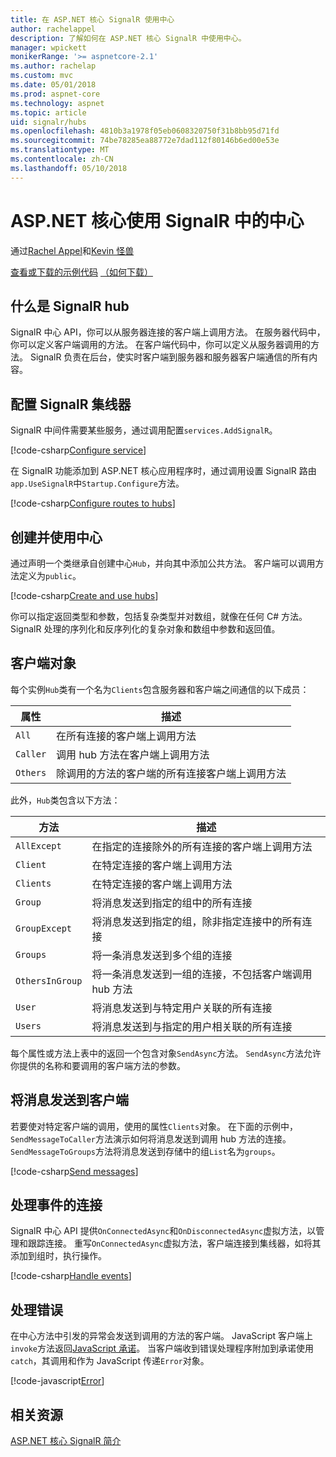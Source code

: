 ```yaml
---
title: 在 ASP.NET 核心 SignalR 使用中心
author: rachelappel
description: 了解如何在 ASP.NET 核心 SignalR 中使用中心。
manager: wpickett
monikerRange: '>= aspnetcore-2.1'
ms.author: rachelap
ms.custom: mvc
ms.date: 05/01/2018
ms.prod: aspnet-core
ms.technology: aspnet
ms.topic: article
uid: signalr/hubs
ms.openlocfilehash: 4810b3a1978f05eb0608320750f31b8bb95d71fd
ms.sourcegitcommit: 74be78285ea88772e7dad112f80146b6ed00e53e
ms.translationtype: MT
ms.contentlocale: zh-CN
ms.lasthandoff: 05/10/2018
---
```

# <a name="use-hubs-in-signalr-for-aspnet-core"></a>ASP.NET 核心使用 SignalR 中的中心

通过[Rachel Appel](https://twitter.com/rachelappel)和[Kevin 怪兽](https://twitter.com/1kevgriff)

[查看或下载的示例代码](https://github.com/aspnet/Docs/tree/master/aspnetcore/signalr/hubs/sample/ ) [（如何下载）](xref:tutorials/index#how-to-download-a-sample)

## <a name="what-is-a-signalr-hub"></a>什么是 SignalR hub

SignalR 中心 API，你可以从服务器连接的客户端上调用方法。 在服务器代码中，你可以定义客户端调用的方法。 在客户端代码中，你可以定义从服务器调用的方法。 SignalR 负责在后台，使实时客户端到服务器和服务器客户端通信的所有内容。

## <a name="configure-signalr-hubs"></a>配置 SignalR 集线器

SignalR 中间件需要某些服务，通过调用配置`services.AddSignalR`。

[!code-csharp[Configure service](hubs/sample/startup.cs?range=38)]

在 SignalR 功能添加到 ASP.NET 核心应用程序时，通过调用设置 SignalR 路由`app.UseSignalR`中`Startup.Configure`方法。

[!code-csharp[Configure routes to hubs](hubs/sample/startup.cs?range=56-59)]

## <a name="create-and-use-hubs"></a>创建并使用中心

通过声明一个类继承自创建中心`Hub`，并向其中添加公共方法。 客户端可以调用方法定义为`public`。

[!code-csharp[Create and use hubs](hubs/sample/hubs/chathub.cs?range=8-37)]

你可以指定返回类型和参数，包括复杂类型并对数组，就像在任何 C# 方法。 SignalR 处理的序列化和反序列化的复杂对象和数组中参数和返回值。

## <a name="the-clients-object"></a>客户端对象

每个实例`Hub`类有一个名为`Clients`包含服务器和客户端之间通信的以下成员：

| 属性 | 描述 |
| ------ | ----------- |
| `All` | 在所有连接的客户端上调用方法 |
| `Caller` | 调用 hub 方法在客户端上调用方法 |
| `Others` | 除调用的方法的客户端的所有连接客户端上调用方法 |

此外，`Hub`类包含以下方法：

| 方法 | 描述 |
| ------ | ----------- |
| `AllExcept` | 在指定的连接除外的所有连接的客户端上调用方法 |
| `Client` | 在特定连接的客户端上调用方法 |
| `Clients` | 在特定连接的客户端上调用方法 |
| `Group` | 将消息发送到指定的组中的所有连接  |
| `GroupExcept` | 将消息发送到指定的组，除非指定连接中的所有连接 |
| `Groups` | 将一条消息发送到多个组的连接  |
| `OthersInGroup` | 将一条消息发送到一组的连接，不包括客户端调用 hub 方法  |
| `User` | 将消息发送到与特定用户关联的所有连接 |
| `Users` | 将消息发送到与指定的用户相关联的所有连接 |

每个属性或方法上表中的返回一个包含对象`SendAsync`方法。 `SendAsync`方法允许你提供的名称和要调用的客户端方法的参数。

## <a name="send-messages-to-clients"></a>将消息发送到客户端

若要使对特定客户端的调用，使用的属性`Clients`对象。 在下面的示例中，`SendMessageToCaller`方法演示如何将消息发送到调用 hub 方法的连接。 `SendMessageToGroups`方法将消息发送到存储中的组`List`名为`groups`。

[!code-csharp[Send messages](hubs/sample/hubs/chathub.cs?range=15-24)]

## <a name="handle-events-for-a-connection"></a>处理事件的连接

SignalR 中心 API 提供`OnConnectedAsync`和`OnDisconnectedAsync`虚拟方法，以管理和跟踪连接。 重写`OnConnectedAsync`虚拟方法，客户端连接到集线器，如将其添加到组时，执行操作。

[!code-csharp[Handle events](hubs/sample/hubs/chathub.cs?range=26-36)]

## <a name="handle-errors"></a>处理错误

在中心方法中引发的异常会发送到调用的方法的客户端。 JavaScript 客户端上`invoke`方法返回[JavaScript 承诺](https://developer.mozilla.org/docs/Web/JavaScript/Guide/Using_promises)。 当客户端收到错误处理程序附加到承诺使用`catch`，其调用和作为 JavaScript 传递`Error`对象。

[!code-javascript[Error](hubs/sample/wwwroot/js/chat.js?range=23)]

## <a name="related-resources"></a>相关资源

[ASP.NET 核心 SignalR 简介](xref:signalr/introduction)
